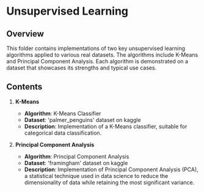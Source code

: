 # Unsupervised Learning 

## Overview
This folder contains implementations of two key unsupervised learning algorithms applied to various real datasets. The algorithms include K-Means and Principal Component Analysis. Each algorithm is demonstrated on a dataset that showcases its strengths and typical use cases.

## Contents

1. **K-Means**
   - **Algorithm**: K-Means Classifier
   - **Dataset**: 'palmer_penguins' dataset on kaggle
   - **Description**: Implementation of a K-Means classifier, suitable for categorical data classification.

2. **Principal Component Analysis**
   - **Algorithm**: Principal Component Analysis
   - **Dataset**: 'framingham' dataset on kaggle
   - **Description**: Implementation of Principal Component Analysis (PCA), a statistical technique used in data science to reduce the dimensionality of data while retaining the most significant variance.
